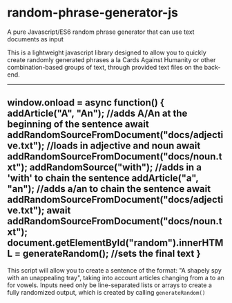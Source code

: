 # random-phrase-generator-js
A pure Javascript/ES6 random phrase generator that can use text documents as input

This is a lightweight javascript library designed to allow you to quickly create randomly generated phrases a la Cards Against Humanity or other combination-based groups of text, through provided text files on the back-end.
 
---
window.onload = async function() {
	addArticle("A", "An"); //adds A/An at the beginning of the sentence
	await addRandomSourceFromDocument("docs/adjective.txt"); //loads in adjective and noun
	await addRandomSourceFromDocument("docs/noun.txt");
	addRandomSource("with"); //adds in a 'with' to chain the sentence
	addArticle("a", "an"); //adds a/an to chain the sentence
	await addRandomSourceFromDocument("docs/adjective.txt");
	await addRandomSourceFromDocument("docs/noun.txt");
	document.getElementById("random").innerHTML = generateRandom(); //sets the final text
}
---

This script will allow you to create a sentence of the format: "A shapely spy with an unappealing tray", taking into account articles changing from a to an for vowels. Inputs need only be line-separated lists or arrays to create a fully randomized output, which is created by calling `generateRandom()`
